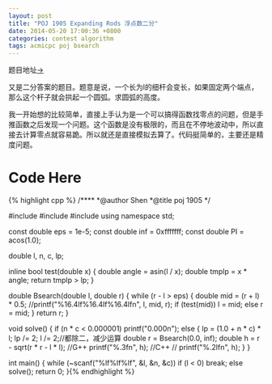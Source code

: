 ```yaml
---
layout: post
title: "POJ 1905 Expanding Rods 浮点数二分"
date: 2014-05-20 17:00:36 +0800
categories: contest algorithm
tags: acmicpc poj bsearch
---
```

题目地址<a title="POJ 1905" href="http://poj.org/problem?id=1905" target="_blank">-></a>

又是二分答案的题目。题意是说，一个长为l的细杆会变长，如果固定两个端点，那么这个杆子就会拱起一个圆弧。求圆弧的高度。

我一开始想的比较简单，直接上手认为是一个可以搞得函数找零点的问题，但是手推函数之后发现一个问题。这个函数是没有极限的，而且在不停地波动中，所以直接去计算零点就容易跪。所以就还是直接模拟去算了。代码挺简单的，主要还是精度问题。

# Code Here
{% highlight cpp %}
/****
	*@author    Shen
	*@title     poj 1905
	*/

#include <cstdio>
#include <cmath>
#include <algorithm>
using namespace std;

const double eps = 1e-5;
const double inf = 0xfffffff;
const double PI  = acos(1.0);

double l, n, c, lp;

inline bool test(double x)
{
    double angle = asin(l / x);
    double tmplp = x * angle;
    return tmplp > lp;
}

double Bsearch(double l, double r)
{
    while (r - l > eps)
    {
        double mid = (r + l) * 0.5;
        //printf("%16.4lf%16.4lf%16.4lfn", l, mid, r);
        if (test(mid)) l = mid;
        else r = mid;
    }
    return r;
}

void solve()
{
    if (n * c < 0.000001)
        printf("0.000n");
    else
    {
        lp = (1.0 + n * c) * l;
        lp /= 2; l /= 2;//都除二，减少运算
        double r = Bsearch(0.0, inf);
        double h = r - sqrt(r * r - l * l);
        //G++
            printf("%.3fn", h);
        //C++
        //  printf("%.2lfn", h);
    }
}

int main()
{
    while (~scanf("%lf%lf%lf", &l, &n, &c))
        if (l < 0) break;
        else solve();
    return 0;
}{% endhighlight %}
